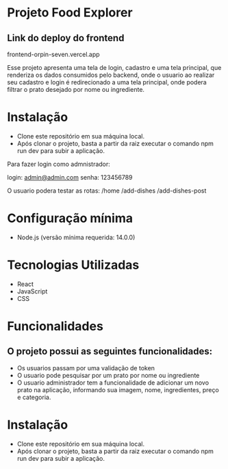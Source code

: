 # Projeto Food Explorer
## Link do deploy do frontend
frontend-orpin-seven.vercel.app

Esse projeto apresenta uma tela de login, cadastro e uma tela principal, que renderiza os dados consumidos pelo backend, onde o usuario ao realizar seu cadastro e login é redirecionado a uma tela principal, onde podera filtrar o prato desejado por nome ou ingrediente.
# Instalação

- Clone este repositório em sua máquina local.
- Após clonar o projeto, basta a partir da raiz executar o comando npm run dev para subir a aplicação.

Para fazer login como admnistrador:

login: admin@admin.com
senha: 123456789

O usuario podera testar as rotas:
/home
/add-dishes
/add-dishes-post
# Configuração mínima

- Node.js (versão mínima requerida: 14.0.0)

# Tecnologias Utilizadas

- React
- JavaScript
- CSS
# Funcionalidades
## O projeto possui as seguintes funcionalidades:

- Os usuarios passam por uma validação de token
- O usuario pode pesquisar por um prato por nome ou ingrediente
- O usuario administrador tem a funcionalidade de adicionar um novo prato na aplicação, informando sua imagem, nome, ingredientes, preço e categoria.
# Instalação

- Clone este repositório em sua máquina local.
- Após clonar o projeto, basta a partir da raiz executar o comando npm run dev para subir a aplicação.
